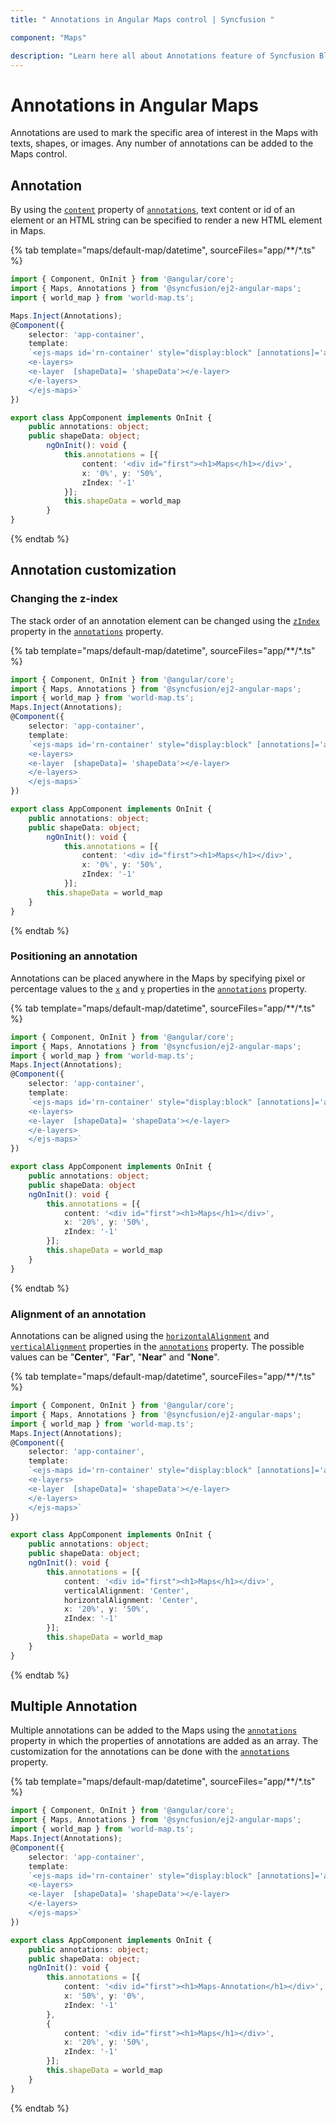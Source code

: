 ```yaml
---
title: " Annotations in Angular Maps control | Syncfusion "

component: "Maps"

description: "Learn here all about Annotations feature of Syncfusion Blazor Maps (SfMaps) control and more."
---
```


# Annotations in Angular Maps

<!-- markdownlint-disable MD013 -->

Annotations are used to mark the specific area of interest in the Maps with texts, shapes, or images. Any number of annotations can be added to the Maps control.

## Annotation

By using the [`content`](../api/maps/annotationModel/#content) property of [`annotations`](../api/maps/annotationModel), text content or id of an element or an HTML string can be specified to render a new HTML element in Maps.

{% tab template="maps/default-map/datetime", sourceFiles="app/**/*.ts" %}

```typescript
import { Component, OnInit } from '@angular/core';
import { Maps, Annotations } from '@syncfusion/ej2-angular-maps';
import { world_map } from 'world-map.ts';

Maps.Inject(Annotations);
@Component({
    selector: 'app-container',
    template:
    `<ejs-maps id='rn-container' style="display:block" [annotations]='annotations'>
    <e-layers>
    <e-layer  [shapeData]= 'shapeData'></e-layer>
    </e-layers>
    </ejs-maps>`
})

export class AppComponent implements OnInit {
    public annotations: object;
    public shapeData: object;
        ngOnInit(): void {
            this.annotations = [{
                content: '<div id="first"><h1>Maps</h1></div>',
                x: '0%', y: '50%',
                zIndex: '-1'
            }];
            this.shapeData = world_map
        }
}
```

{% endtab %}

## Annotation customization

### Changing the z-index

The stack order of an annotation element can be changed using the [`zIndex`](../api/maps/annotationModel/#zindex) property in the [`annotations`](../api/maps/annotationModel) property.

{% tab template="maps/default-map/datetime", sourceFiles="app/**/*.ts" %}

```typescript
import { Component, OnInit } from '@angular/core';
import { Maps, Annotations } from '@syncfusion/ej2-angular-maps';
import { world_map } from 'world-map.ts';
Maps.Inject(Annotations);
@Component({
    selector: 'app-container',
    template:
    `<ejs-maps id='rn-container' style="display:block" [annotations]='annotations'>
    <e-layers>
    <e-layer  [shapeData]= 'shapeData'></e-layer>
    </e-layers>
    </ejs-maps>`
})

export class AppComponent implements OnInit {
    public annotations: object;
    public shapeData: object;
        ngOnInit(): void {
            this.annotations = [{
                content: '<div id="first"><h1>Maps</h1></div>',
                x: '0%', y: '50%',
                zIndex: '-1'
            }];
        this.shapeData = world_map
    }
}
```

{% endtab %}

### Positioning an annotation

Annotations can be placed anywhere in the Maps by specifying pixel or percentage values to the [`x`](../api/maps/annotationModel/#x) and [`y`](../api/maps/annotationModel/#y) properties in the [`annotations`](../api/maps/annotationModel) property.

{% tab template="maps/default-map/datetime", sourceFiles="app/**/*.ts" %}

```typescript
import { Component, OnInit } from '@angular/core';
import { Maps, Annotations } from '@syncfusion/ej2-angular-maps';
import { world_map } from 'world-map.ts';
Maps.Inject(Annotations);
@Component({
    selector: 'app-container',
    template:
    `<ejs-maps id='rn-container' style="display:block" [annotations]='annotations'>
    <e-layers>
    <e-layer  [shapeData]= 'shapeData'></e-layer>
    </e-layers>
    </ejs-maps>`
})

export class AppComponent implements OnInit {
    public annotations: object;
    public shapeData: object
    ngOnInit(): void {
        this.annotations = [{
            content: '<div id="first"><h1>Maps</h1></div>',
            x: '20%', y: '50%',
            zIndex: '-1'
        }];
        this.shapeData = world_map
    }
}
```

{% endtab %}

### Alignment of an annotation

Annotations can be aligned using the [`horizontalAlignment`](../api/maps/annotationModel/#horizontalalignment) and [`verticalAlignment`](../api/maps/annotationModel/#verticalalignment) properties in the [`annotations`](../api/maps/annotationModel) property. The possible values can be "**Center**", "**Far**", "**Near**" and "**None**".

{% tab template="maps/default-map/datetime", sourceFiles="app/**/*.ts" %}

```typescript
import { Component, OnInit } from '@angular/core';
import { Maps, Annotations } from '@syncfusion/ej2-angular-maps';
import { world_map } from 'world-map.ts';
Maps.Inject(Annotations);
@Component({
    selector: 'app-container',
    template:
    `<ejs-maps id='rn-container' style="display:block" [annotations]='annotations'>
    <e-layers>
    <e-layer  [shapeData]= 'shapeData'></e-layer>
    </e-layers>
    </ejs-maps>`
})

export class AppComponent implements OnInit {
    public annotations: object;
    public shapeData: object;
    ngOnInit(): void {
        this.annotations = [{
            content: '<div id="first"><h1>Maps</h1></div>',
            verticalAlignment: 'Center',
            horizontalAlignment: 'Center',
            x: '20%', y: '50%',
            zIndex: '-1'
        }];
        this.shapeData = world_map
    }
}
```

{% endtab %}

## Multiple Annotation

Multiple annotations can be added to the Maps using the [`annotations`](../api/maps/annotationModel) property in which the properties of annotations are added as an array. The customization for the annotations can be done with the [`annotations`](../api/maps/annotationModel) property.

{% tab template="maps/default-map/datetime", sourceFiles="app/**/*.ts" %}

```typescript
import { Component, OnInit } from '@angular/core';
import { Maps, Annotations } from '@syncfusion/ej2-angular-maps';
import { world_map } from 'world-map.ts';
Maps.Inject(Annotations);
@Component({
    selector: 'app-container',
    template:
    `<ejs-maps id='rn-container' style="display:block" [annotations]='annotations'>
    <e-layers>
    <e-layer  [shapeData]= 'shapeData'></e-layer>
    </e-layers>
    </ejs-maps>`
})

export class AppComponent implements OnInit {
    public annotations: object;
    public shapeData: object;
    ngOnInit(): void {
        this.annotations = [{
            content: '<div id="first"><h1>Maps-Annotation</h1></div>',
            x: '50%', y: '0%',
            zIndex: '-1'
        },
        {
            content: '<div id="first"><h1>Maps</h1></div>',
            x: '20%', y: '50%',
            zIndex: '-1'
        }];
        this.shapeData = world_map
    }
}
```

{% endtab %}